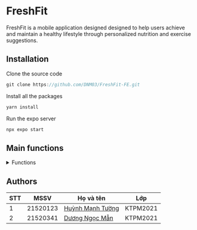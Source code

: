 # FreshFit

FreshFit is a mobile application designed designed to help users achieve and maintain a healthy lifestyle through personalized nutrition and exercise suggestions.

## Installation

Clone the source code

```C
git clone https://github.com/DNM03/FreshFit-FE.git
```

Install all the packages

```C
yarn install
```

Run the expo server

```C
npx expo start
```

## Main functions

<details>
  <summary>Functions</summary>
 
- Login and Registration
- User Profile
- Health Tracking
- Nutrition Suggestions
- Food Analysis
- Exercise Recommendations
- User Alerts
- History and Statistics
- Reminders
- Personal Health Goals
- Challenge Programs
- Achievements

</details>

## Authors

| STT | MSSV     | Họ và tên                                                  | Lớp      | 
| --- | -------- | ---------------------------------------------------------- | -------- | 
| 1   | 21520123| [Huỳnh Mạnh Tường](https://github.com/tuonghuynh11)           | KTPM2021 | 
| 2   | 21520341| [Dương Ngọc Mẫn](https://github.com/DNM03)              | KTPM2021 |

